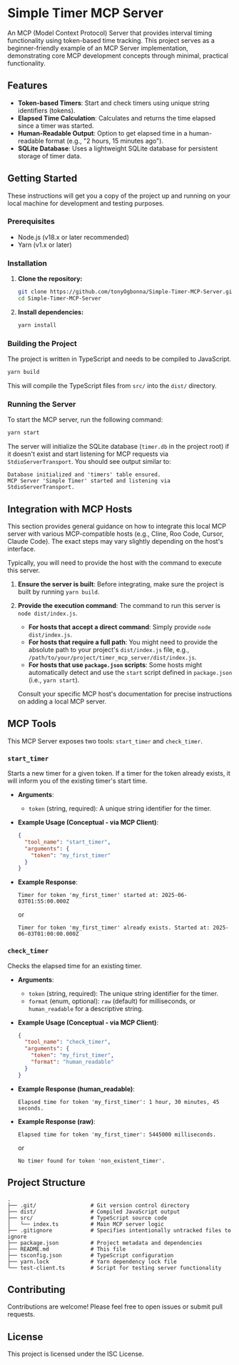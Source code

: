 # Simple Timer MCP Server

An MCP (Model Context Protocol) Server that provides interval timing functionality using token-based time tracking. This project serves as a beginner-friendly example of an MCP Server implementation, demonstrating core MCP development concepts through minimal, practical functionality.

## Features

-   **Token-based Timers**: Start and check timers using unique string identifiers (tokens).
-   **Elapsed Time Calculation**: Calculates and returns the time elapsed since a timer was started.
-   **Human-Readable Output**: Option to get elapsed time in a human-readable format (e.g., "2 hours, 15 minutes ago").
-   **SQLite Database**: Uses a lightweight SQLite database for persistent storage of timer data.

## Getting Started

These instructions will get you a copy of the project up and running on your local machine for development and testing purposes.

### Prerequisites

-   Node.js (v18.x or later recommended)
-   Yarn (v1.x or later)

### Installation

1.  **Clone the repository:**
    ```bash
    git clone https://github.com/tonyOgbonna/Simple-Timer-MCP-Server.git
    cd Simple-Timer-MCP-Server
    ```
    
2.  **Install dependencies:**
    ```bash
    yarn install
    ```

### Building the Project

The project is written in TypeScript and needs to be compiled to JavaScript.

```bash
yarn build
```

This will compile the TypeScript files from `src/` into the `dist/` directory.

### Running the Server

To start the MCP server, run the following command:

```bash
yarn start
```

The server will initialize the SQLite database (`timer.db` in the project root) if it doesn't exist and start listening for MCP requests via `StdioServerTransport`. You should see output similar to:

```
Database initialized and 'timers' table ensured.
MCP Server 'Simple Timer' started and listening via StdioServerTransport.
```

## Integration with MCP Hosts

This section provides general guidance on how to integrate this local MCP server with various MCP-compatible hosts (e.g., Cline, Roo Code, Cursor, Claude Code). The exact steps may vary slightly depending on the host's interface.

Typically, you will need to provide the host with the command to execute this server.

1.  **Ensure the server is built**: Before integrating, make sure the project is built by running `yarn build`.
2.  **Provide the execution command**: The command to run this server is `node dist/index.js`.

    -   **For hosts that accept a direct command**: Simply provide `node dist/index.js`.
    -   **For hosts that require a full path**: You might need to provide the absolute path to your project's `dist/index.js` file, e.g., `/path/to/your/project/timer_mcp_server/dist/index.js`.
    -   **For hosts that use `package.json` scripts**: Some hosts might automatically detect and use the `start` script defined in `package.json` (i.e., `yarn start`).

    Consult your specific MCP host's documentation for precise instructions on adding a local MCP server.

## MCP Tools

This MCP Server exposes two tools: `start_timer` and `check_timer`.

### `start_timer`

Starts a new timer for a given token. If a timer for the token already exists, it will inform you of the existing timer's start time.

-   **Arguments**:
    -   `token` (string, required): A unique string identifier for the timer.

-   **Example Usage (Conceptual - via MCP Client)**:
    ```json
    {
      "tool_name": "start_timer",
      "arguments": {
        "token": "my_first_timer"
      }
    }
    ```

-   **Example Response**:
    ```
    Timer for token 'my_first_timer' started at: 2025-06-03T01:55:00.000Z
    ```
    or
    ```
    Timer for token 'my_first_timer' already exists. Started at: 2025-06-03T01:00:00.000Z
    ```

### `check_timer`

Checks the elapsed time for an existing timer.

-   **Arguments**:
    -   `token` (string, required): The unique string identifier for the timer.
    -   `format` (enum, optional): `raw` (default) for milliseconds, or `human_readable` for a descriptive string.

-   **Example Usage (Conceptual - via MCP Client)**:
    ```json
    {
      "tool_name": "check_timer",
      "arguments": {
        "token": "my_first_timer",
        "format": "human_readable"
      }
    }
    ```

-   **Example Response (human_readable)**:
    ```
    Elapsed time for token 'my_first_timer': 1 hour, 30 minutes, 45 seconds.
    ```

-   **Example Response (raw)**:
    ```
    Elapsed time for token 'my_first_timer': 5445000 milliseconds.
    ```
    or
    ```
    No timer found for token 'non_existent_timer'.
    ```

## Project Structure

```
.
├── .git/                 # Git version control directory
├── dist/                 # Compiled JavaScript output
├── src/                  # TypeScript source code
│   └── index.ts          # Main MCP server logic
├── .gitignore            # Specifies intentionally untracked files to ignore
├── package.json          # Project metadata and dependencies
├── README.md             # This file
├── tsconfig.json         # TypeScript configuration
├── yarn.lock             # Yarn dependency lock file
└── test-client.ts        # Script for testing server functionality
```

## Contributing

Contributions are welcome! Please feel free to open issues or submit pull requests.

## License

This project is licensed under the ISC License.

